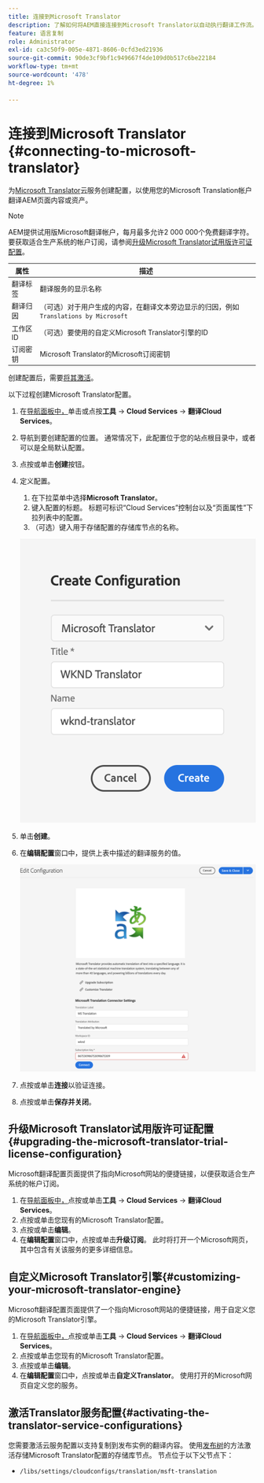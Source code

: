 ```yaml
---
title: 连接到Microsoft Translator
description: 了解如何将AEM直接连接到Microsoft Translator以自动执行翻译工作流。
feature: 语言复制
role: Administrator
exl-id: ca3c50f9-005e-4871-8606-0cfd3ed21936
source-git-commit: 90de3cf9bf1c949667f4de109d0b517c6be22184
workflow-type: tm+mt
source-wordcount: '478'
ht-degree: 1%

---
```


# 连接到Microsoft Translator {#connecting-to-microsoft-translator}

为[Microsoft Translator](https://hub.microsofttranslator.com)云服务创建配置，以使用您的Microsoft Translation帐户翻译AEM页面内容或资产。

>[!NOTE]
>
>AEM提供试用版Microsoft翻译帐户，每月最多允许2 000 000个免费翻译字符。 要获取适合生产系统的帐户订阅，请参阅[升级Microsoft Translator试用版许可证配置](#upgrading-the-microsoft-translator-trial-license-configuration)。

| 属性 | 描述 |
|---|---|
| 翻译标签 | 翻译服务的显示名称 |
| 翻译归因 | （可选）对于用户生成的内容，在翻译文本旁边显示的归因，例如`Translations by Microsoft` |
| 工作区ID | （可选）要使用的自定义Microsoft Translator引擎的ID |
| 订阅密钥 | Microsoft Translator的Microsoft订阅密钥 |

创建配置后，需要[将其激活](#activating-the-translator-service-configurations)。

以下过程创建Microsoft Translator配置。

1. 在[导航面板中，](/help/sites-cloud/authoring/getting-started/basic-handling.md#first-steps)单击或点按&#x200B;**工具** -> **Cloud Services** -> **翻译Cloud Services**。
1. 导航到要创建配置的位置。 通常情况下，此配置位于您的站点根目录中，或者可以是全局默认配置。
1. 点按或单击&#x200B;**创建**&#x200B;按钮。
1. 定义配置。
   1. 在下拉菜单中选择&#x200B;**Microsoft Translator**。
   1. 键入配置的标题。 标题可标识“Cloud Services”控制台以及“页面属性”下拉列表中的配置。
   1. （可选）键入用于存储配置的存储库节点的名称。

   ![创建翻译配置](../assets/create-translation-config.png)

1. 单击&#x200B;**创建**。
1. 在&#x200B;**编辑配置**&#x200B;窗口中，提供上表中描述的翻译服务的值。

   ![编辑翻译配置](../assets/edit-translation-config.png)

1. 点按或单击&#x200B;**连接**&#x200B;以验证连接。
1. 点按或单击&#x200B;**保存并关闭**。

## 升级Microsoft Translator试用版许可证配置{#upgrading-the-microsoft-translator-trial-license-configuration}

Microsoft翻译配置页面提供了指向Microsoft网站的便捷链接，以便获取适合生产系统的帐户订阅。

1. 在[导航面板中，](/help/sites-cloud/authoring/getting-started/basic-handling.md#first-steps)点按或单击&#x200B;**工具** -> **Cloud Services** -> **翻译Cloud Services**。
1. 点按或单击您现有的Microsoft Translator配置。
1. 点按或单击&#x200B;**编辑**。
1. 在&#x200B;**编辑配置**&#x200B;窗口中，点按或单击&#x200B;**升级订阅**。 此时将打开一个Microsoft网页，其中包含有关该服务的更多详细信息。

## 自定义Microsoft Translator引擎{#customizing-your-microsoft-translator-engine}

Microsoft翻译配置页面提供了一个指向Microsoft网站的便捷链接，用于自定义您的Microsoft Translator引擎。

1. 在[导航面板中，](/help/sites-cloud/authoring/getting-started/basic-handling.md#first-steps)点按或单击&#x200B;**工具** -> **Cloud Services** -> **翻译Cloud Services**。
1. 点按或单击您现有的Microsoft Translator配置。
1. 点按或单击&#x200B;**编辑**。
1. 在&#x200B;**编辑配置**&#x200B;窗口中，点按或单击&#x200B;**自定义Translator**。 使用打开的Microsoft网页自定义您的服务。

## 激活Translator服务配置{#activating-the-translator-service-configurations}

您需要激活云服务配置以支持复制到发布实例的翻译内容。 使用[发布树](/help/sites-cloud/authoring/fundamentals/publishing-pages.md#publishing-and-unpublishing-a-tree)的方法激活存储Microsoft Translator配置的存储库节点。 节点位于以下父节点下：

* `/libs/settings/cloudconfigs/translation/msft-translation`
